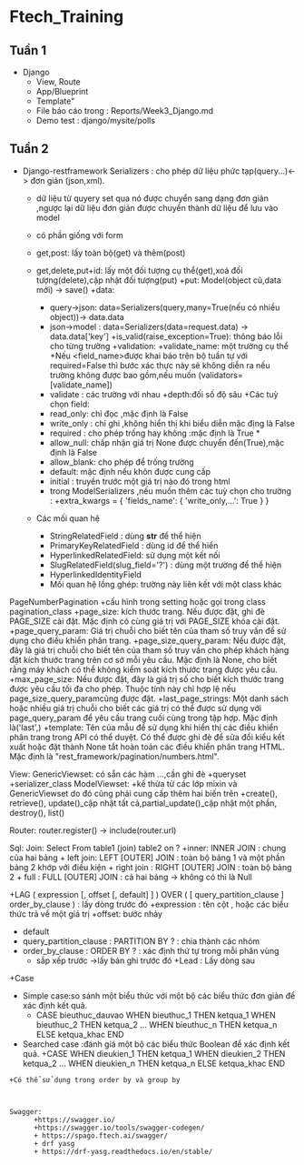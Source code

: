 # Ftech_Training
## Tuần 1
 * Django
   * View, Route
   * App/Blueprint
   * Template"
   * File báo cáo trong : Reports/Week3_Django.md
   * Demo test : django/mysite/polls
## Tuần 2 
* Django-restframework
		Serializers : cho phép dữ liệu phức tạp(query...)<-> đơn giản (json,xml).
    + dữ liệu từ quyery set qua nó được chuyển sang dạng đơn giản ,ngược lại dữ liệu 
đơn giản được chuyển thành dữ liệu để lưu vào model
    + có phần giống với form
    + get,post: lấy toàn bộ(get) và thêm(post)
    + get,delete,put+id: lấy một đối tượng cụ thể(get),xoá đối tượng(delete),cập nhật đối tượng(put)
        +put: Model(object cũ,data mới) -> save()
    +data:
        + query->json: data=Serializers(query,many=True(nếu có nhiều object))-> data.data
        + json->model : data=Serializers(data=request.data) -> data.data['key']
    +is_valid(raise_exception=True): thông báo lỗi cho từng trường 
    +validation:
        +validate_name: một trường cụ thể
            +Nếu  <field_name>được khai báo trên bộ tuần tự với required=False thì bước xác thực này sẽ không diễn ra nếu trường không được bao gồm,nếu muốn (validators=[validate_name])
        + validate : các trường với nhau
    +depth:đối số độ sâu
    +Các tuỳ  chọn field:
        + read_only: chỉ đọc ,mặc định là False
        + write_only : chỉ ghi ,không hiển thị khi biểu diễn mặc địng là False
        + required : cho phép trống hay không :mặc định là True *
        + allow_null: chấp nhận giá trị None được chuyển đến(True),mặc định là False
        + allow_blank: cho phép để trống trường
        + default: mặc định nếu khôn được cung cấp
        + initial : truyền trước một giá trị nào đó trong html
        + trong ModelSerializers ,nếu muốn thêm các tuỳ chọn cho trường  :
            +extra_kwargs = {
            'fields_name': {
                'write_only,...': True
            }
            }

    + Các mối quan hệ
        + StringRelatedField : dùng __str__ để thể hiện
        + PrimaryKeyRelatedField : dùng id để thể hiển
        + HyperlinkedRelatedField: sử dụng một kết nối
        + SlugRelatedField(slug_field='?') : dùng một trường để thể hiện
        + HyperlinkedIdentityField
        + Mối quan hệ lồng ghép: trường này liên kết với một class khác


PageNumberPagination
+cấu hình trong setting hoặc gọi trong class pagination_class
+page_size:  kích thước trang. Nếu được đặt, ghi đè PAGE_SIZE cài đặt. Mặc định có cùng giá trị với PAGE_SIZE khóa cài đặt.
+page_query_param: Giá trị chuỗi cho biết tên của tham số truy vấn để sử dụng cho điều khiển phân trang.
+page_size_query_param: Nếu được đặt, đây là giá trị chuỗi cho biết tên của tham số truy vấn cho phép khách hàng đặt kích thước trang trên cơ sở mỗi yêu cầu. Mặc định là None, cho biết rằng máy khách có thể không kiểm soát kích thước trang được yêu cầu.
+max_page_size: Nếu được đặt, đây là giá trị số cho biết kích thước trang được yêu cầu tối đa cho phép. Thuộc tính này chỉ hợp lệ nếu page_size_query_paramcũng được đặt.
+last_page_strings: Một danh sách hoặc nhiều giá trị chuỗi cho biết các giá trị có thể được sử dụng với page_query_param để yêu cầu trang cuối cùng trong tập hợp. Mặc định là('last',)
+template: Tên của mẫu để sử dụng khi hiển thị các điều khiển phân trang trong API có thể duyệt. Có thể được ghi đè để sửa đổi kiểu kết xuất hoặc đặt thành None tắt hoàn toàn các điều khiển phân trang HTML. Mặc định là "rest_framework/pagination/numbers.html".

View:
GenericViewset: có sẵn các hàm ...,cần ghi đè
    +queryset
    +serializer_class
ModelViewset: 
+kế thừa từ các lớp mixin và GenericViewset do đó cũng phải cung cấp thêm hai biến trên
+create(), retrieve(), update()_cập nhật tất cả,partial_update()_cập nhật một phần, destroy(), list()

Router:
router.register() -> include(router.url)



Sql:
Join: Select From table1 (join) table2 on ?
    +inner: INNER JOIN : chung của hai bảng
    + left join: LEFT [OUTER] JOIN : toàn bộ bảng 1 và một phần bảng 2 khớp với điều kiện
    + right join : RIGHT [OUTER] JOIN : toàn bộ bảng 2
    + full : FULL [OUTER] JOIN  : cả hai bảng 
     -> không có thì là Null


+LAG ( expression [, offset [, default] ] ) OVER ( [ query_partition_clause ] order_by_clause ) : lấy dòng trước đó
   +expression : tên cột , hoặc các biểu thức trả về một giá trị
   +offset: bước nhảy
   + default
   + query_partition_clause : PARTITION BY ? : chia thành các nhóm 
   + order_by_clause : ORDER BY ? : xác định thứ tự trong mỗi phân vùng
       + sắp xếp trước ->lấy bản ghi trước đó
+Lead : Lấy dòng sau

+Case
   + Simple case:so sánh một biểu thức với một bộ các biểu thức đơn giản để xác định kết quả.
      + CASE bieuthuc_dauvao
        WHEN bieuthuc_1 THEN ketqua_1
        WHEN bieuthuc_2 THEN ketqua_2
        ...
        WHEN bieuthuc_n THEN ketqua_n
        ELSE ketqua_khac
        END
   + Searched case :đánh giá một bộ các biểu thức Boolean để xác định kết quả.
        +CASE
         WHEN dieukien_1 THEN ketqua_1
         WHEN dieukien_2 THEN ketqua_2
         ...
         WHEN dieukien_n THEN ketqua_n
         ELSE ketqua_khac
         END

    +Có thể sử dụng trong order by và group by



    Swagger:
          +https://swagger.io/
          +https://swagger.io/tools/swagger-codegen/
          + https://spago.ftech.ai/swagger/
          + drf yasg
          + https://drf-yasg.readthedocs.io/en/stable/
